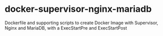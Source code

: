# docker-supervisor-nginx-mariadb
Dockerfile and supporting scripts to create Docker Image with Supervisor, Nginx and MariaDB, with a ExecStartPre and ExecStartPost
